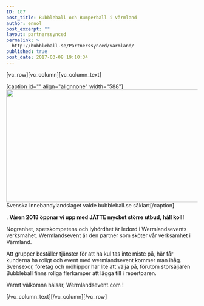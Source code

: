 ```yaml
---
ID: 187
post_title: Bubbleball och Bumperball i Värmland
author: ennol
post_excerpt: ""
layout: partnerssynced
permalink: >
  http://bubbleball.se/Partnerssynced/varmland/
published: true
post_date: 2017-03-08 19:10:34
---
```

[vc_row][vc_column][vc_column_text]
<div id="collection0" class="h24_collection h24_first_collection ">
<div id="block_container_89192937" class="block_container presentation_image_block">
<div id="block_89192937">
<div class="h24_normal_text">
<div class="h24_image_block_align h24_image_block_align_left ">

[caption id="" align="alignnone" width="588"]<img id="block_img_89192937" class="presentation_image_block_image" src="http://dst15js82dk7j.cloudfront.net/183390/48619546-FAf5B.jpg" alt="" width="588" height="296" /> Svenska Innebandylandslaget valde bubbleball.se såklart[/caption]

</div>
</div>
</div>
</div>
<div id="block_container_89178468" class="block_container standard_text_block text_block">
<div id="block_89178468">
<div id="block_89178468_text_content" class="text_content">

.
<strong>Våren 2018 öppnar vi upp med JÄTTE mycket större utbud, håll koll!</strong>

Nogranhet, spetskompetens och lyhördhet är ledord i Wermlandsevents verksmahet. Wermlandsevent är den partner som sköter vår verksamhet i Värmland.

Att grupper beställer tjänster för att ha kul tas inte miste på, här får kunderna ha roligt och event med wermlandsevent kommer man ihåg.
Svensexor, företag och möhippor har lite att välja på, förutom storsäljaren Bubbleball finns roliga flerkamper att lägga till i repertoaren.

Varmt välkomna hälsar,
Wermlandsevent.com !

</div>
</div>
<div></div>
<div class="clearer"></div>
</div>
</div>
<div id="collection1" class="h24_collection h24_last_collection "></div>
[/vc_column_text][/vc_column][/vc_row]